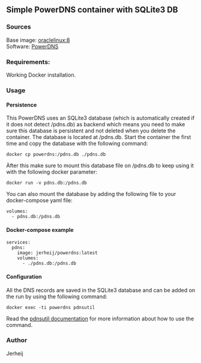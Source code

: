## Simple PowerDNS container with SQLite3 DB

### Sources
Base image: [oraclelinux:8](https://hub.docker.com/_/oraclelinux?tab=description)  
Software: [PowerDNS](https://www.powerdns.com/)

### Requirements:
Working Docker installation.

### Usage

#### Persistence

This PowerDNS uses an SQLite3 database (which is automatically created if it does not detect /pdns.db) as backend which means you need to make sure this database is persistent and not deleted when you delete the container. The database is located at /pdns.db. Start the container the first time and copy the database with the following command:
```
docker cp powerdns:/pdns.db ./pdns.db
```
Àfter this make sure to mount this database file on /pdns.db to keep using it with the following docker parameter:
```
docker run -v pdns.db:/pdns.db
```
You can also mount the database by adding the following file to your docker-compose yaml file:
```
volumes:
  - pdns.db:/pdns.db
```

#### Docker-compose example
```
services:
  pdns:
    image: jerheij/powerdns:latest
    volumes:
      - ./pdns.db:/pdns.db
```

#### Configuration
All the DNS records are saved in the SQLite3 database and can be added on the run by using the following command:
```
docker exec -ti powerdns pdnsutil
```
Read the [pdnsutil documentation](https://doc.powerdns.com/authoritative/manpages/pdnsutil.1.html) for more information about how to use the command.

### Author
Jerheij
